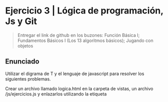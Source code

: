 # Ejercicio 3 | Lógica de programación, Js y Git

> Entregar el link de github en los buzones: Función Básica I; Fundamentos Básicos I (Los 13 algoritmos básicos); Jugando con objetos

## Enunciado

Utilizar el digrama de T y el lenguaje de javascript  para resolver los siguientes problemas.

Crear un archivo llamado logica.html en la carpeta de vistas, un archivo /js/ejercicios.js y enlazarlos utilizando la etiqueta <script>

## Pasos para resolver el ejercicio

1. Variables y Tipos de datos

   1. Dado 2 números n y m, sumarlo e imprimirlos por consola
   2. Dado 5 números a, b, c, d y e, multiplicarlos entre sí, guardarlos en una variable z e imprimirlos en consola
   3. Dado las variables x, y, z; imprimir el resultado de la operación

        ```math
            ((x + z) * y * y)
        ```

   4. Dados dos variables de texto como a = "hola " y b = "mundo" mostrar el restulado de a + b
   5. Dado 3 variables a, b y c; imprimir en consola el resultado de la operación. 5 + 3 + 7 = 537
   6. Dado los siguientes objetos javascript (JSON)

        ```javascript
        usuario1 = { nombre: "juan", apellido: "perez" }
        usuario2 = { nombre: "sara", apellido: "aparicio" }
        usuario3 = { nombre: "sebastián", apellido: "gonzales" }
        usuario4 = { nombre: "catalina", apellido: "rodriguez" }
        usuario5 = { nombre: "laura", apellido: "quintanilla" }
        usuario6 = { nombre: "camila", apellido: "lopez" }
        usuario7 = { nombre: "carlos", apellido: "gutierrez" }
        usuario8 = { nombre: "sergio", apellido: "chacon" }
        ```

    Imprimir un saludo para el usuario según un número n. Por ejemplo, si n = 3 debería imprimirse en consola "Hola, sebastián gonzales"

2. Estructura If
    1. Entendiendo la restructura If

        ```javascript
        //1. Dado un número b realizar la siguiente operación
            if(b<10) {
                return 2;
            }
            else     {
                return 4;
            }
            console.log(b);
        ```

    2. Dado dos variables numéricas a y b, deterinar cuál de los dos es mayor
    3. Dados dos variables numéricas a y b, determinar cuál es mayor, cuál es menor o si son iguales
    4. Dado un número n, determinar si es un número par
    5. Dado un número n, determinar si es un número impar
    6. Realizar un software para el control del ingreso de pesonas al cine, donde las películas se dividen en las siguientes categorías:

       - A => Todo público
       - B => Desde 9 años
       - C => Desde 18 años
       - D => Desde 25 años

        El usuario debe ingresar su edad y la categoría de la película que desea ver y el software deberá imprimir en consola si puede no ver la película según la clasificación.

3. Estructura For
4. Estructura While
5. Funciones y fetch (ajax|api)
